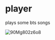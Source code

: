 # player 
plays some bts songs

![90Mg802z6o8](https://user-images.githubusercontent.com/40834596/68316381-6e2c1d00-00ca-11ea-8c75-45c6c9471be2.jpg)

